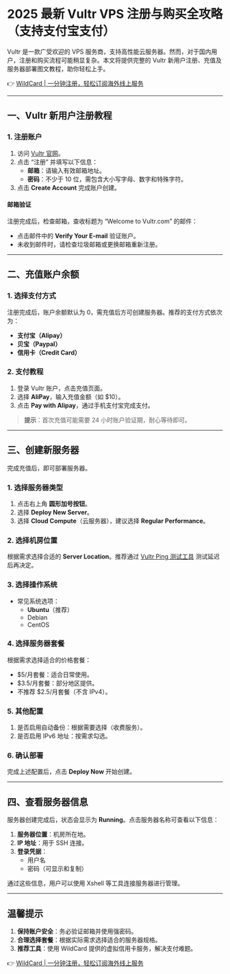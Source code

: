 # 2025 最新 Vultr VPS 注册与购买全攻略（支持支付宝支付）

Vultr 是一款广受欢迎的 VPS 服务商，支持高性能云服务器。然而，对于国内用户，注册和购买流程可能稍显复杂。本文将提供完整的 Vultr 新用户注册、充值及服务器部署图文教程，助你轻松上手。

👉 [WildCard | 一分钟注册，轻松订阅海外线上服务](https://bit.ly/bewildcard)

---

## 一、Vultr 新用户注册教程

### 1. 注册账户

1. 访问 [Vultr 官网](https://www.vultr.com/)。
2. 点击 “注册” 并填写以下信息：
   - **邮箱**：请输入有效邮箱地址。
   - **密码**：不少于 10 位，需包含大小写字母、数字和特殊字符。
3. 点击 **Create Account** 完成账户创建。

#### 邮箱验证
注册完成后，检查邮箱，查收标题为 “Welcome to Vultr.com” 的邮件：
- 点击邮件中的 **Verify Your E-mail** 验证账户。
- 未收到邮件时，请检查垃圾邮箱或更换邮箱重新注册。

---

## 二、充值账户余额

### 1. 选择支付方式

注册完成后，账户余额默认为 0，需充值后方可创建服务器。推荐的支付方式依次为：
- **支付宝（Alipay）**
- **贝宝（Paypal）**
- **信用卡（Credit Card）**

### 2. 支付教程

1. 登录 Vultr 账户，点击充值页面。
2. 选择 **AliPay**，输入充值金额（如 $10）。
3. 点击 **Pay with Alipay**，通过手机支付宝完成支付。

> **提示**：首次充值可能需要 24 小时账户验证期，耐心等待即可。

---

## 三、创建新服务器

完成充值后，即可部署服务器。

### 1. 选择服务器类型

1. 点击右上角 **圆形加号按钮**。
2. 选择 **Deploy New Server**。
3. 选择 **Cloud Compute**（云服务器），建议选择 **Regular Performance**。

### 2. 选择机房位置

根据需求选择合适的 **Server Location**。推荐通过 [Vultr Ping 测试工具](https://www.vultrzw.com/ping) 测试延迟后再决定。

### 3. 选择操作系统

- 常见系统选项：
  - **Ubuntu**（推荐）
  - Debian
  - CentOS

### 4. 选择服务器套餐

根据需求选择适合的价格套餐：
- $5/月套餐：适合日常使用。
- $3.5/月套餐：部分地区提供。
- 不推荐 $2.5/月套餐（不含 IPv4）。

### 5. 其他配置

1. 是否启用自动备份：根据需要选择（收费服务）。
2. 是否启用 IPv6 地址：按需求勾选。

### 6. 确认部署

完成上述配置后，点击 **Deploy Now** 开始创建。

---

## 四、查看服务器信息

服务器创建完成后，状态会显示为 **Running**。点击服务器名称可查看以下信息：

1. **服务器位置**：机房所在地。
2. **IP 地址**：用于 SSH 连接。
3. **登录凭据**：
   - 用户名
   - 密码（可显示和复制）

通过这些信息，用户可以使用 Xshell 等工具连接服务器进行管理。

---

## 温馨提示

1. **保持账户安全**：务必验证邮箱并使用强密码。
2. **合理选择套餐**：根据实际需求选择适合的服务器规格。
3. **推荐工具**：使用 WildCard 提供的虚拟信用卡服务，解决支付难题。

👉 [WildCard | 一分钟注册，轻松订阅海外线上服务](https://bit.ly/bewildcard)
